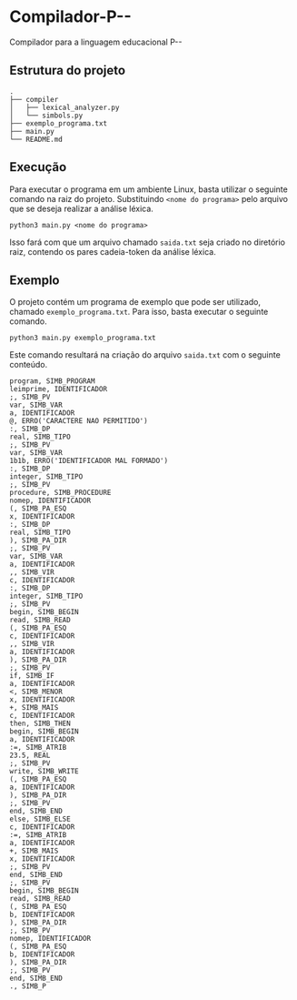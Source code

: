 # Compilador-P--
Compilador para a linguagem educacional P--

## Estrutura do projeto
```
.
├── compiler
│   ├── lexical_analyzer.py
│   └── simbols.py
├── exemplo_programa.txt
├── main.py
└── README.md
```

## Execução
Para executar o programa em um ambiente Linux, basta utilizar o seguinte comando na raiz do projeto. Substituindo ```<nome do programa>``` pelo arquivo que se deseja realizar a análise léxica.
```
python3 main.py <nome do programa>
```
Isso fará com que um arquivo chamado ```saida.txt``` seja criado no diretório raiz, contendo os pares cadeia-token da análise léxica.

## Exemplo
O projeto contém um programa de exemplo que pode ser utilizado, chamado ```exemplo_programa.txt```. Para isso, basta executar o seguinte comando.
```
python3 main.py exemplo_programa.txt
```
Este comando resultará na criação do arquivo ```saida.txt``` com o seguinte conteúdo.

```
program, SIMB_PROGRAM
leimprime, IDENTIFICADOR
;, SIMB_PV
var, SIMB_VAR
a, IDENTIFICADOR
@, ERRO('CARACTERE NAO PERMITIDO')
:, SIMB_DP
real, SIMB_TIPO
;, SIMB_PV
var, SIMB_VAR
1b1b, ERRO('IDENTIFICADOR MAL FORMADO')
:, SIMB_DP
integer, SIMB_TIPO
;, SIMB_PV
procedure, SIMB_PROCEDURE
nomep, IDENTIFICADOR
(, SIMB_PA_ESQ
x, IDENTIFICADOR
:, SIMB_DP
real, SIMB_TIPO
), SIMB_PA_DIR
;, SIMB_PV
var, SIMB_VAR
a, IDENTIFICADOR
,, SIMB_VIR
c, IDENTIFICADOR
:, SIMB_DP
integer, SIMB_TIPO
;, SIMB_PV
begin, SIMB_BEGIN
read, SIMB_READ
(, SIMB_PA_ESQ
c, IDENTIFICADOR
,, SIMB_VIR
a, IDENTIFICADOR
), SIMB_PA_DIR
;, SIMB_PV
if, SIMB_IF
a, IDENTIFICADOR
<, SIMB_MENOR
x, IDENTIFICADOR
+, SIMB_MAIS
c, IDENTIFICADOR
then, SIMB_THEN
begin, SIMB_BEGIN
a, IDENTIFICADOR
:=, SIMB_ATRIB
23.5, REAL
;, SIMB_PV
write, SIMB_WRITE
(, SIMB_PA_ESQ
a, IDENTIFICADOR
), SIMB_PA_DIR
;, SIMB_PV
end, SIMB_END
else, SIMB_ELSE
c, IDENTIFICADOR
:=, SIMB_ATRIB
a, IDENTIFICADOR
+, SIMB_MAIS
x, IDENTIFICADOR
;, SIMB_PV
end, SIMB_END
;, SIMB_PV
begin, SIMB_BEGIN
read, SIMB_READ
(, SIMB_PA_ESQ
b, IDENTIFICADOR
), SIMB_PA_DIR
;, SIMB_PV
nomep, IDENTIFICADOR
(, SIMB_PA_ESQ
b, IDENTIFICADOR
), SIMB_PA_DIR
;, SIMB_PV
end, SIMB_END
., SIMB_P
```
